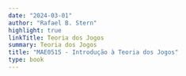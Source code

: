 ```yaml
---
date: "2024-03-01"
author: "Rafael B. Stern"
highlight: true
linkTitle: Teoria dos Jogos
summary: Teoria dos Jogos
title: "MAE0515 - Introdução à Teoria dos Jogos"
type: book
---
```

